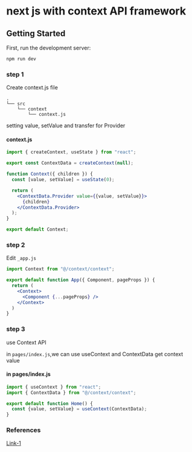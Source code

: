 # next js with context API framework

## Getting Started

First, run the development server:

```bash
npm run dev
```

### step 1
Create context.js file
```
.
└── src
    └── context
        └── context.js
```

setting value, setValue and transfer for Provider

#### context.js
```jsx
import { createContext, useState } from "react";

export const ContextData = createContext(null);

function Context({ children }) {
  const [value, setValue] = useState(0);

  return (
    <ContextData.Provider value={{value, setValue}}>
      {children}
    </ContextData.Provider>
  );
}

export default Context;
```

### step 2
Edit `_app.js`

```jsx
import Context from "@/context/context";

export default function App({ Component, pageProps }) {
  return (
    <Context>
      <Component {...pageProps} />
    </Context>
  )
}
```

### step 3
use Context API

in `pages/index.js`,we can use useContext and ContextData get context value

#### in pages/index.js
```jsx
import { useContext } from "react";
import { ContextData } from "@/context/context";

export default function Home() {
  const {value, setValue} = useContext(ContextData);
}
```

### References
[Link-1](https://episyche.com/blog/how-to-use-context-api-in-a-nextjs-app)